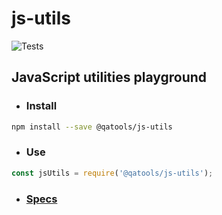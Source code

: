 # js-utils

![Tests](https://github.com/danrusu/js-utils/actions/workflows/test.yaml/badge.svg)

## JavaScript utilities playground

- ### Install

```bash
npm install --save @qatools/js-utils
```

- ### Use

```javascript
const jsUtils = require('@qatools/js-utils');
```

- ### [Specs](./test)
